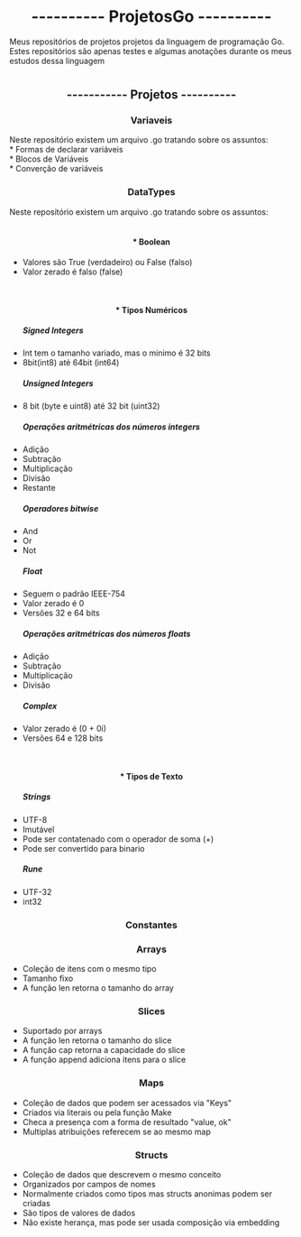 # <h1 align ='center'>---------- ProjetosGo ---------- </h1>
Meus repositórios de projetos projetos da linguagem de programação Go.
Estes repositórios são apenas testes e algumas anotações durante os meus estudos dessa linguagem
#
<h2 align='center'> ----------- Projetos ---------- </h2>

<!------------VARIÁVEIS------------>
<h3 align='center'> Variaveis </h3>
Neste repositório existem um arquivo .go tratando sobre os assuntos:
<br> * Formas de declarar variáveis
<br> * Blocos de Variáveis
<br> * Converção de variáveis

<!------------DATATYPES------------>
<h3 align='center'> DataTypes </h3>
Neste repositório existem um arquivo .go tratando sobre os assuntos: <br>
<!------Boolean------>
<br> <h4 align='center'> * Boolean </h4>
  <ul>
    <li> Valores são True (verdadeiro) ou False (falso) </li>
    <li> Valor zerado é falso (false)             </li>
  </ul>
<!------Tipos Numéricos-------->
<br> <h4 align='center'> * Tipos Numéricos </h4>

  <!--Signed Integers-->
  <ul> <h5> Signed Integers </h4>
    <li> Int tem o tamanho variado, mas o minimo é 32 bits  </li>
    <li> 8bit(int8) até 64bit (int64)                       </li>
  </ul>
  
  <!--Unsigned Integers-->
  <ul> <h5> Unsigned Integers </h4>
    <li> 8 bit (byte e uint8) até 32 bit (uint32) </li>
  </ul>
  <ul> <h5> Operações aritmétricas dos números integers </h4>
    <li> Adição         </li>
    <li> Subtração      </li>
    <li> Multiplicação  </li>
    <li> Divisão        </li>
    <li> Restante       </li>
  </ul>
  
  <!--Bitwise-->
  <ul> <h5> Operadores bitwise </h4>
    <li> And  </li>
    <li> Or   </li>
    <li> Not  </li>
  </ul>
  
  <!--Float-->
  <ul> <h5> Float </h4>
    <li> Seguem o padrão IEEE-754 </li>
    <li> Valor zerado é 0         </li>
    <li> Versões 32 e 64 bits     </li>
  </ul>
    <ul> <h5> Operações aritmétricas dos números floats </h4>
    <li> Adição         </li>
    <li> Subtração      </li>
    <li> Multiplicação  </li>
    <li> Divisão        </li>
  </ul>
  
  <!--Complex-->
  <ul> <h5> Complex </h4>
    <li> Valor zerado é (0 + 0i)  </li>
    <li> Versões 64 e 128 bits    </li>
  </ul>
 
  <!--Tipos de texto-->
  <br> <h4 align='center'> * Tipos de Texto </h4>
    <ul> <h5> Strings </h4>
      <li> UTF-8                                            </li>
      <li> Imutável                                         </li>
      <li> Pode ser contatenado com o operador de soma (+)  </li>
      <li> Pode ser convertido para binario                 </li>
    </ul>
    <ul> <h5> Rune </h4>
      <li> UTF-32 </li>
      <li> int32  </li>
    </ul>
    
<!------------Constantes------------>
<h3 align='center'> Constantes </h3>

<!----------Arrays---------->
<h3 align='center'> Arrays </h3>
  <ul>
    <li> Coleção de itens com o mesmo tipo        </li>
    <li> Tamanho fixo                             </li>
    <li> A função len retorna o tamanho do array  </li>
  </ul>
  
  <!----------Slices---------->
  <h3 align='center'> Slices </h3>
  <ul>
    <li> Suportado por arrays                         </li>
    <li> A função len retorna o tamanho do slice      </li>
    <li> A função cap retorna a capacidade do slice   </li>
    <li> A função append adiciona itens para o slice  </li>
  </ul>
  <!----------Maps---------->
  <h3 align='center'> Maps </h3>
  <ul>
    <li> Coleção de dados que podem ser acessados via "Keys" </li>
    <li> Criados via literais ou pela função Make </li>
    <li> Checa a presença com a forma de resultado "value, ok" </li>
    <li> Multiplas atribuições referecem se ao mesmo map </li>
  </ul>
  
  <!----------Structs---------->
  <h3 align='center'> Structs </h3>
  <ul>
    <li> Coleção de dados que descrevem o mesmo conceito </li>
    <li> Organizados por campos de nomes </li>
    <li>Normalmente criados como tipos mas structs anonimas podem ser criadas </li>
    <li> São tipos de valores de dados </li>
    <li> Não existe herança, mas pode ser usada composição via embedding </li>
  </ul>
